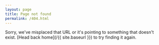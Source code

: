 ```yaml
---
layout: page
title: Page not found
permalink: /404.html
---
```


Sorry, we've misplaced that URL or it's pointing to something that doesn't exist. [Head back home](/{{ site.baseurl }}) to try finding it again.
